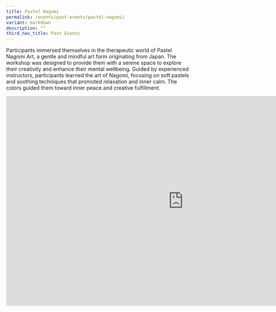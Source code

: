 ```yaml
---
title: Pastel Nagomi
permalink: /events/past-events/pastel-nagomi/
variant: markdown
description: ""
third_nav_title: Past Events
---
```

Participants immersed themselves in the therapeutic world of Pastel Nagomi Art, a gentle and mindful art form originating from Japan. The workshop was designed to provide them with a serene space to explore their creativity and enhance their mental wellbeing. Guided by experienced instructors, participants learned the art of Nagomi, focusing on soft pastels and soothing techniques that promoted relaxation and inner calm. The colors guided them toward inner peace and creative fulfillment.

<iframe allowfullscreen="true" height="569" width="960" frameborder="0" src="https://docs.google.com/presentation/d/e/2PACX-1vRADK9t0YiBxlAiDh4KxKEwvSwtvGil0xH5e6h0scCoV8CDyt2PtgNzwTIAPAdcylRpnxWfMe1Ckftl/embed?start=true&amp;loop=true&amp;delayms=5000"></iframe>